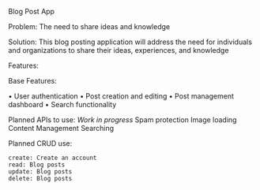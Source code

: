 Blog Post App


Problem: The need to share ideas and knowledge

Solution: This blog posting application will address the need for individuals and organizations to share their ideas, experiences, and knowledge

Features:

Base Features:

•	User authentication
•	Post creation and editing 
•	Post management dashboard
•	Search functionality


Planned APIs to use:
 *Work in progress*
    Spam protection
    Image loading
    Content Management
    Searching

Planned CRUD use:

    create: Create an account
    read: Blog posts
    update: Blog posts 
    delete: Blog posts
